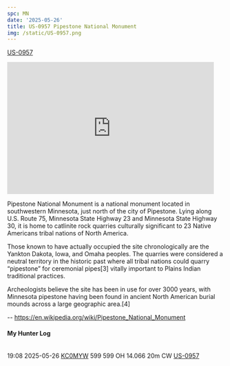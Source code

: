 ```yaml
---
spc: MN
date: '2025-05-26'
title: US-0957 Pipestone National Monument
img: /static/US-0957.png
---
```


[US-0957](https://pota.app/#/park/US-0957)

<iframe title="Video Embed" src="https://www.nps.gov/media/video/embed.htm?id=6080AC41-FDC3-55D5-0B4D9F32128202F8" width="480" height="306" frameborder="0" scrolling="auto" allowfullscreen></iframe>

Pipestone National Monument is a national monument located in southwestern Minnesota, just north of the city of Pipestone. Lying along U.S. Route 75, Minnesota State Highway 23 and Minnesota State Highway 30, it is home to catlinite rock quarries culturally significant to 23 Native Americans tribal nations of North America.

Those known to have actually occupied the site chronologically are the Yankton Dakota, Iowa, and Omaha peoples. The quarries were considered a neutral territory in the historic past where all tribal nations could quarry “pipestone” for ceremonial pipes[3] vitally important to Plains Indian traditional practices.

Archeologists believe the site has been in use for over 3000 years, with Minnesota pipestone having been found in ancient North American burial mounds across a large geographic area.[4] 

-- https://en.wikipedia.org/wiki/Pipestone_National_Monument

#### My Hunter Log
<BR>19:08	2025-05-26	[KC0MYW](https://qrz.com/db/KC0MYW)	599	599	OH	14.066	20m	CW	[US-0957](https://pota.app/#/park/US-0957)
